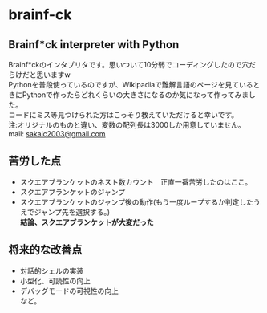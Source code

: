 

# brainf-ck
Brainf*ck interpreter with Python
----
Brainf*ckのインタプリタです。思いついて10分弱でコーディングしたので穴だらけだと思いますw<br>
Pythonを普段使っているのですが、Wikipadiaで難解言語のページを見ているときにPythonで作ったらどれくらいの大きさになるのか気になって作ってみました。<br>
コードにミス等見つけられた方はこっそり教えていただけると幸いです。<br>
注:オリジナルのものと違い、変数の配列長は3000しか用意していません。<br>
mail: sakaic2003@gmail.com

苦労した点
----
- スクエアブランケットのネスト数カウント　正直一番苦労したのはここ。<br>
- スクエアブランケットのジャンプ<br>
- スクエアブランケットのジャンプ後の動作(もう一度ループするか判定したうえでジャンプ先を選択する。)<br>
**結論、スクエアブランケットが大変だった**

将来的な改善点
----
- 対話的シェルの実装
- 小型化、可読性の向上
- デバッグモードの可視性の向上<br>など。
